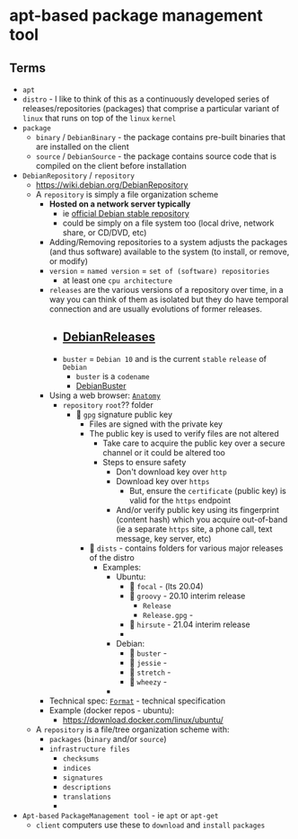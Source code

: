 # apt-based package management tool

## Terms 

- `apt` 
- `distro` - I like to think of this as a continuously developed series of releases/repositories (packages) that comprise a particular variant of `linux` that runs on top of the `linux` `kernel`
- `package`
  - `binary` / `DebianBinary` - the package contains pre-built binaries that are installed on the client
  - `source` / `DebianSource` - the package contains source code that is compiled on the client before installation
- `DebianRepository` / `repository`
  - https://wiki.debian.org/DebianRepository
  - A `repository` is simply a file organization scheme 
    - **Hosted on a network server typically**
      - ie [official Debian stable repository](https://wiki.debian.org/DebianStable)
      - could be simply on a file system too (local drive, network share, or CD/DVD, etc)
    - Adding/Removing repositories to a system adjusts the packages (and thus software) available to the system (to install, or remove, or modify)
    - `version` = `named version` = `set of (software) repositories`
      - at least one `cpu architecture`
    - `releases` are the various versions of a repository over time, in a way you can think of them as isolated but they do have temporal connection and are usually evolutions of former releases.
      - [DebianReleases](https://wiki.debian.org/DebianReleases)
        - 
      - `buster` = `Debian 10` and is the current `stable` `release` of `Debian`
        - `buster` is a `codename`
        - [DebianBuster](https://wiki.debian.org/DebianBuster)
    - Using a web browser: [`Anatomy`](https://wiki.debian.org/DebianRepository#Anatomy_of_a_repository) 
      - `repository` `root`?? folder
        - 🔑 `gpg` signature public key
          - Files are signed with the private key
          - The public key is used to verify files are not altered 
            - Take care to acquire the public key over a secure channel or it could be altered too
            - Steps to ensure safety
              - Don't download key over `http`
              - Download key over `https` 
                - But, ensure the `certificate` (public key) is valid for the `https` endpoint
              - And/or verify public key using its fingerprint (content hash) which you acquire out-of-band (ie a separate `https` site, a phone call, text message, key server, etc)
          - 📁 `dists` - contains folders for various major releases of the distro
            - Examples:
              - Ubuntu:
                - 📁 `focal` - (lts 20.04) 
                - 📁 `groovy` - 20.10 interim release
                  - `Release`
                  - `Release.gpg` -  
                - 📁 `hirsute` - 21.04 interim release
                - 
              - Debian:
                - 📁 `buster` - 
                - 📁 `jessie` - 
                - 📁 `stretch` - 
                - 📁 `wheezy` - 
              - 
    - Technical spec: [`Format`](https://wiki.debian.org/DebianRepository/Format) - technical specification
    - Example (docker repos - ubuntu): 
      - https://download.docker.com/linux/ubuntu/
  - A `repository` is a file/tree organization scheme with:
    - `packages` (`binary` and/or `source`)
    - `infrastructure files`
      - `checksums`
      - `indices` 
      - `signatures`
      - `descriptions`
      - `translations`
      - 
- `Apt-based` `PackageManagement tool` - ie `apt` or `apt-get`
  - `client` computers use these to `download` and `install` `packages`

